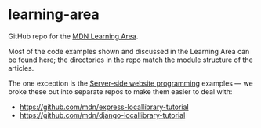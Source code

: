 # learning-area

GitHub repo for the [MDN Learning Area](https://developer.mozilla.org/en-US/Learn).

Most of the code examples shown and discussed in the Learning Area can be found here; the directories in the repo match the module structure of the articles.

The one exception is the [Server-side website programming](https://developer.mozilla.org/en-US/docs/Learn/Server-side) examples — we broke these out into separate repos to make them easier to deal with:

* https://github.com/mdn/express-locallibrary-tutorial
* https://github.com/mdn/django-locallibrary-tutorial